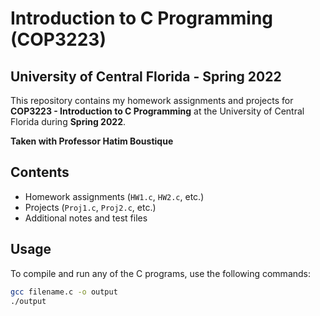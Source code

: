 # Introduction to C Programming (COP3223)  
## University of Central Florida - Spring 2022  

This repository contains my homework assignments and projects for **COP3223 - Introduction to C Programming** at the University of Central Florida during **Spring 2022**.  

**Taken with Professor Hatim Boustique**  

## Contents  

- Homework assignments (`HW1.c`, `HW2.c`, etc.)  
- Projects (`Proj1.c`, `Proj2.c`, etc.)  
- Additional notes and test files  

## Usage  
To compile and run any of the C programs, use the following commands:  

```bash
gcc filename.c -o output
./output
